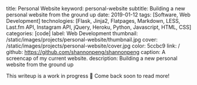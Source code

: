 title: Personal Website
keyword: personal-website
subtitle: Building a new personal website from the ground up
date: 2019-01-12
tags: [Software, Web Development]
technologies: [Flask, Jinja2, Flatpages, Markdown, LESS, Last.fm API, Instagram API, jQuery, Heroku, Python, Javascript, HTML, CSS]
categories: [code]
label: Web Development
thumbnail: /static/images/projects/personal-website/thumbnail.jpg
cover: /static/images/projects/personal-website/cover.jpg
color: 5ccbc9
link: /
github: https://github.com/shannonpeng/shannonpeng
caption: A screencap of my current website.
description: Building a new personal website from the ground up

This writeup is a work in progress 🙊 Come back soon to read more!